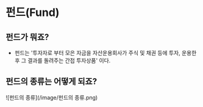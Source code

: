 # 펀드(Fund)

## 펀드가 뭐죠?

- 펀드는 '투자자로 부터 모은 자금을 자산운용회사가 주식 및 채권 등에 투자, 운용한 후 그 결과를 돌려주는 간접 투자상품' 이다.

## 펀드의 종류는 어떻게 되죠?
![펀드의 종류](/image/펀드의 종류.png)
